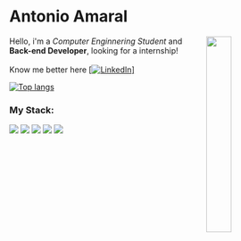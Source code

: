 <h1>Antonio Amaral</h1>

<img align="right" width="30%" src="https://uploads.spiritfanfiction.com/fanfics/capitulos/201712/mais-um-dia-normal-so-acho-11143617-031220170048.gif"/>

Hello, i'm a *Computer Enginnering Student* and **Back-end Developer**, looking for a internship!
<br/>
<br/>
Know me better here [[![LinkedIn](https://i.stack.imgur.com/gVE0j.png)]](https://www.linkedin.com/in/agamaral)
&nbsp;

[![Top langs](https://github-readme-stats.vercel.app/api/top-langs/?username=agamaral&layout=default&theme=light)](https://github.com/agamaral/github-readme-stats)

### My Stack:

<p>
  <img src="https://img.shields.io/badge/-NodeJs-339933?logo=node.js&logoColor=white&style=flat-square"/>
  <img src="https://img.shields.io/badge/-Javascript-F7DF1E?logo=javascript&logoColor=383836&style=flat-square"/>
  <img src="https://img.shields.io/badge/-Typescript-3178C6?logo=typescript&logoColor=white&style=flat-square"/>
  <img src="https://img.shields.io/badge/-HTML5-E34F26?logo=html5&logoColor=white&style=flat-square"/>
  <img src="https://img.shields.io/badge/-CSS3-1572B6?logo=css3&logoColor=white&style=flat-square"/>
</p>
